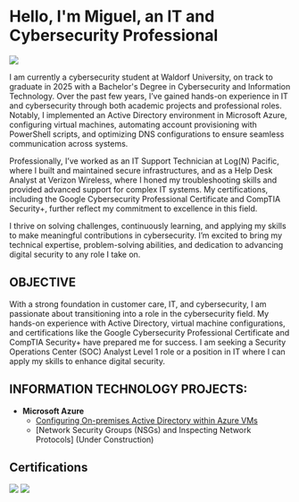 
# Hello, I'm Miguel, an IT and Cybersecurity Professional

<a href="https://linkedin.com/in/miguelcamarena27"><img src="https://img.shields.io/badge/-LinkedIn-0072b1?&style=for-the-badge&logo=linkedin&logoColor=white" /></a>

I am currently a cybersecurity student at Waldorf University, on track to graduate in 2025 with a Bachelor's Degree in Cybersecurity and Information Technology. Over the past few years, I’ve gained hands-on experience in IT and cybersecurity through both academic projects and professional roles. Notably, I implemented an Active Directory environment in Microsoft Azure, configuring virtual machines, automating account provisioning with PowerShell scripts, and optimizing DNS configurations to ensure seamless communication across systems.

Professionally, I’ve worked as an IT Support Technician at Log(N) Pacific, where I built and maintained secure infrastructures, and as a Help Desk Analyst at Verizon Wireless, where I honed my troubleshooting skills and provided advanced support for complex IT systems. My certifications, including the Google Cybersecurity Professional Certificate and CompTIA Security+, further reflect my commitment to excellence in this field.

I thrive on solving challenges, continuously learning, and applying my skills to make meaningful contributions in cybersecurity. I’m excited to bring my technical expertise, problem-solving abilities, and dedication to advancing digital security to any role I take on.

## OBJECTIVE

With a strong foundation in customer care, IT, and cybersecurity, I am passionate about transitioning into a role in the cybersecurity field. My hands-on experience with Active Directory, virtual machine configurations, and certifications like the Google Cybersecurity Professional Certificate and CompTIA Security+ have prepared me for success. I am seeking a Security Operations Center (SOC) Analyst Level 1 role or a position in IT where I can apply my skills to enhance digital security. 


<h2> INFORMATION TECHNOLOGY PROJECTS:</h2>

- <b>Microsoft Azure</b>
  - [Configuring On-premises Active Directory within Azure VMs](https://github.com/MiguelCamarenaAlfaro/configure-AD)
  - [Network Security Groups (NSGs) and Inspecting Network Protocols] (Under Construction)


## Certifications
<img src="https://img.shields.io/badge/-Security%2B-FF0000?&style=for-the-badge&logo=CompTIA&logoColor=white" />
<img src="https://img.shields.io/badge/Google%20Cybersecurity%20Professional%20Certificate-blue?style=for-the-badge&logo=google&logoColor=white" />

</div>


